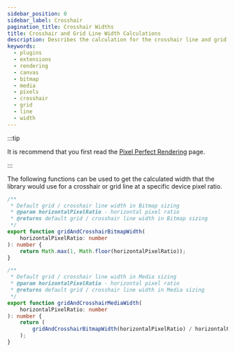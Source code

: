 ```yaml
---
sidebar_position: 0
sidebar_label: Crosshair
pagination_title: Crosshair Widths
title: Crosshair and Grid Line Width Calculations
description: Describes the calculation for the crosshair line and grid line widths
keywords:
  - plugins
  - extensions
  - rendering
  - canvas
  - bitmap
  - media
  - pixels
  - crosshair
  - grid
  - line
  - width
---
```


:::tip

It is recommend that you first read the [Pixel Perfect Rendering](../index.md) page.

:::

The following functions can be used to get the calculated width that the library would use for a crosshair or grid line at a specific device pixel ratio.

```typescript
/**
 * Default grid / crosshair line width in Bitmap sizing
 * @param horizontalPixelRatio - horizontal pixel ratio
 * @returns default grid / crosshair line width in Bitmap sizing
 */
export function gridAndCrosshairBitmapWidth(
    horizontalPixelRatio: number
): number {
    return Math.max(1, Math.floor(horizontalPixelRatio));
}

/**
 * Default grid / crosshair line width in Media sizing
 * @param horizontalPixelRatio - horizontal pixel ratio
 * @returns default grid / crosshair line width in Media sizing
 */
export function gridAndCrosshairMediaWidth(
    horizontalPixelRatio: number
): number {
    return (
        gridAndCrosshairBitmapWidth(horizontalPixelRatio) / horizontalPixelRatio
    );
}

```
